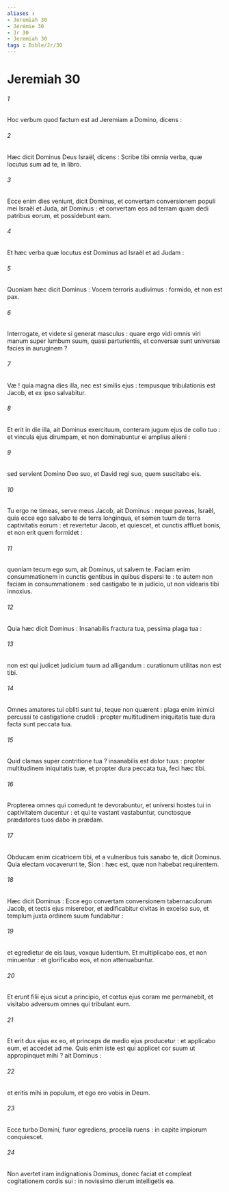 ```yaml
---
aliases : 
- Jeremiah 30
- Jérémie 30
- Jr 30
- Jeremiah 30
tags : Bible/Jr/30
---
```


# Jeremiah 30

###### 1
Hoc verbum quod factum est ad Jeremiam a Domino, dicens :
###### 2
Hæc dicit Dominus Deus Israël, dicens : Scribe tibi omnia verba, quæ locutus sum ad te, in libro.
###### 3
Ecce enim dies veniunt, dicit Dominus, et convertam conversionem populi mei Israël et Juda, ait Dominus : et convertam eos ad terram quam dedi patribus eorum, et possidebunt eam.
###### 4
Et hæc verba quæ locutus est Dominus ad Israël et ad Judam :
###### 5
Quoniam hæc dicit Dominus : Vocem terroris audivimus : formido, et non est pax.
###### 6
Interrogate, et videte si generat masculus : quare ergo vidi omnis viri manum super lumbum suum, quasi parturientis, et conversæ sunt universæ facies in auruginem ?
###### 7
Væ ! quia magna dies illa, nec est similis ejus : tempusque tribulationis est Jacob, et ex ipso salvabitur.
###### 8
Et erit in die illa, ait Dominus exercituum, conteram jugum ejus de collo tuo : et vincula ejus dirumpam, et non dominabuntur ei amplius alieni :
###### 9
sed servient Domino Deo suo, et David regi suo, quem suscitabo eis.
###### 10
Tu ergo ne timeas, serve meus Jacob, ait Dominus : neque paveas, Israël, quia ecce ego salvabo te de terra longinqua, et semen tuum de terra captivitatis eorum : et revertetur Jacob, et quiescet, et cunctis affluet bonis, et non erit quem formidet :
###### 11
quoniam tecum ego sum, ait Dominus, ut salvem te. Faciam enim consummationem in cunctis gentibus in quibus dispersi te : te autem non faciam in consummationem : sed castigabo te in judicio, ut non videaris tibi innoxius.
###### 12
Quia hæc dicit Dominus : Insanabilis fractura tua, pessima plaga tua :
###### 13
non est qui judicet judicium tuum ad alligandum : curationum utilitas non est tibi.
###### 14
Omnes amatores tui obliti sunt tui, teque non quærent : plaga enim inimici percussi te castigatione crudeli : propter multitudinem iniquitatis tuæ dura facta sunt peccata tua.
###### 15
Quid clamas super contritione tua ? insanabilis est dolor tuus : propter multitudinem iniquitatis tuæ, et propter dura peccata tua, feci hæc tibi.
###### 16
Propterea omnes qui comedunt te devorabuntur, et universi hostes tui in captivitatem ducentur : et qui te vastant vastabuntur, cunctosque prædatores tuos dabo in prædam.
###### 17
Obducam enim cicatricem tibi, et a vulneribus tuis sanabo te, dicit Dominus. Quia electam vocaverunt te, Sion : hæc est, quæ non habebat requirentem.
###### 18
Hæc dicit Dominus : Ecce ego convertam conversionem tabernaculorum Jacob, et tectis ejus miserebor, et ædificabitur civitas in excelso suo, et templum juxta ordinem suum fundabitur :
###### 19
et egredietur de eis laus, voxque ludentium. Et multiplicabo eos, et non minuentur : et glorificabo eos, et non attenuabuntur.
###### 20
Et erunt filii ejus sicut a principio, et cœtus ejus coram me permanebit, et visitabo adversum omnes qui tribulant eum.
###### 21
Et erit dux ejus ex eo, et princeps de medio ejus producetur : et applicabo eum, et accedet ad me. Quis enim iste est qui applicet cor suum ut appropinquet mihi ? ait Dominus :
###### 22
et eritis mihi in populum, et ego ero vobis in Deum.
###### 23
Ecce turbo Domini, furor egrediens, procella ruens : in capite impiorum conquiescet.
###### 24
Non avertet iram indignationis Dominus, donec faciat et compleat cogitationem cordis sui : in novissimo dierum intelligetis ea.
